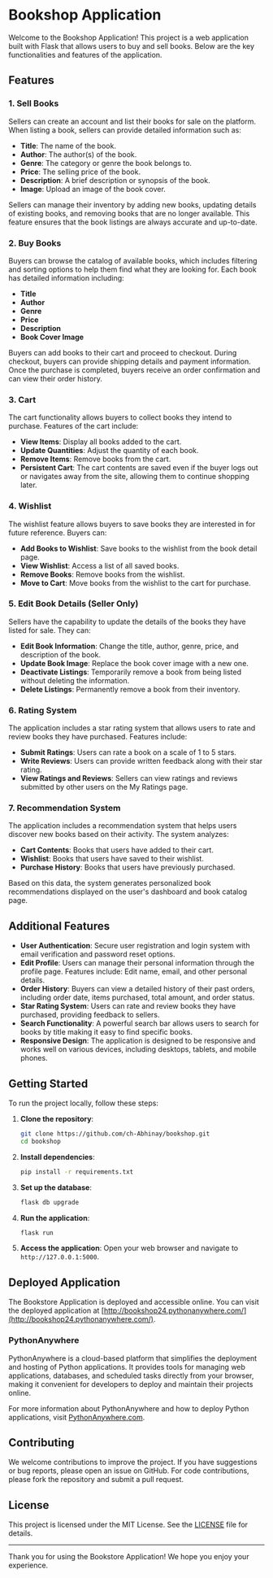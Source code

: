 # Bookshop Application

Welcome to the Bookshop Application! This project is a web application built with Flask that allows users to buy and sell books. Below are the key functionalities and features of the application.

## Features

### 1. Sell Books
Sellers can create an account and list their books for sale on the platform. When listing a book, sellers can provide detailed information such as:
- **Title**: The name of the book.
- **Author**: The author(s) of the book.
- **Genre**: The category or genre the book belongs to.
- **Price**: The selling price of the book.
- **Description**: A brief description or synopsis of the book.
- **Image**: Upload an image of the book cover.

Sellers can manage their inventory by adding new books, updating details of existing books, and removing books that are no longer available. This feature ensures that the book listings are always accurate and up-to-date.

### 2. Buy Books
Buyers can browse the catalog of available books, which includes filtering and sorting options to help them find what they are looking for. Each book has detailed information including:
- **Title**
- **Author**
- **Genre**
- **Price**
- **Description**
- **Book Cover Image**

Buyers can add books to their cart and proceed to checkout. During checkout, buyers can provide shipping details and payment information. Once the purchase is completed, buyers receive an order confirmation and can view their order history.

### 3. Cart
The cart functionality allows buyers to collect books they intend to purchase. Features of the cart include:
- **View Items**: Display all books added to the cart.
- **Update Quantities**: Adjust the quantity of each book.
- **Remove Items**: Remove books from the cart.
- **Persistent Cart**: The cart contents are saved even if the buyer logs out or navigates away from the site, allowing them to continue shopping later.

### 4. Wishlist
The wishlist feature allows buyers to save books they are interested in for future reference. Buyers can:
- **Add Books to Wishlist**: Save books to the wishlist from the book detail page.
- **View Wishlist**: Access a list of all saved books.
- **Remove Books**: Remove books from the wishlist.
- **Move to Cart**: Move books from the wishlist to the cart for purchase.

### 5. Edit Book Details (Seller Only)
Sellers have the capability to update the details of the books they have listed for sale. They can:
- **Edit Book Information**: Change the title, author, genre, price, and description of the book.
- **Update Book Image**: Replace the book cover image with a new one.
- **Deactivate Listings**: Temporarily remove a book from being listed without deleting the information.
- **Delete Listings**: Permanently remove a book from their inventory.

### 6. Rating System
The application includes a star rating system that allows users to rate and review books they have purchased. Features include:
- **Submit Ratings**: Users can rate a book on a scale of 1 to 5 stars.
- **Write Reviews**: Users can provide written feedback along with their star rating.
- **View Ratings and Reviews**: Sellers can view ratings and reviews submitted by other users on the My Ratings page.

### 7. Recommendation System
The application includes a recommendation system that helps users discover new books based on their activity. The system analyzes:
- **Cart Contents**: Books that users have added to their cart.
- **Wishlist**: Books that users have saved to their wishlist.
- **Purchase History**: Books that users have previously purchased.

Based on this data, the system generates personalized book recommendations displayed on the user's dashboard and book catalog page.

## Additional Features

- **User Authentication**: Secure user registration and login system with email verification and password reset options.
- **Edit Profile**: Users can manage their personal information through the profile page. Features include:   Edit name, email, and other personal details.
- **Order History**: Buyers can view a detailed history of their past orders, including order date, items purchased, total amount, and order status.
- **Star Rating System**: Users can rate and review books they have purchased, providing feedback to sellers.
- **Search Functionality**: A powerful search bar allows users to search for books by title making it easy to find specific books.
- **Responsive Design**: The application is designed to be responsive and works well on various devices, including desktops, tablets, and mobile phones.

## Getting Started

To run the project locally, follow these steps:

1. **Clone the repository**:
    ```bash
    git clone https://github.com/ch-Abhinay/bookshop.git
    cd bookshop
    ```

2. **Install dependencies**:
    ```bash
    pip install -r requirements.txt
    ```

3. **Set up the database**:
    ```bash
    flask db upgrade
    ```

4. **Run the application**:
    ```bash
    flask run
    ```

5. **Access the application**:
    Open your web browser and navigate to `http://127.0.0.1:5000`.

## Deployed Application

The Bookstore Application is deployed and accessible online. You can visit the deployed application at [http://bookshop24.pythonanywhere.com/](http://bookshop24.pythonanywhere.com/).

### PythonAnywhere

PythonAnywhere is a cloud-based platform that simplifies the deployment and hosting of Python applications. It provides tools for managing web applications, databases, and scheduled tasks directly from your browser, making it convenient for developers to deploy and maintain their projects online.

For more information about PythonAnywhere and how to deploy Python applications, visit [PythonAnywhere.com](https://www.pythonanywhere.com/).


## Contributing

We welcome contributions to improve the project. If you have suggestions or bug reports, please open an issue on GitHub. For code contributions, please fork the repository and submit a pull request.

## License

This project is licensed under the MIT License. See the [LICENSE](LICENSE) file for details.

---

Thank you for using the Bookstore Application! We hope you enjoy your experience.

